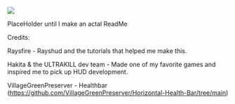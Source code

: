 <!-- TITLE -->

<a href="https://gamebanana.com/mods/497621"><img src="https://gamebanana.com/mods/embeddables/497621?type=large"/></a>

<p>PlaceHolder until I make an actal ReadMe</p>

<p> Credits:

Raysfire - Rayshud and the tutorials that helped me make this.

Hakita & the ULTRAKILL dev team - Made one of my favorite games and inspired me to pick up HUD development.

VillageGreenPreserver - Healthbar (https://github.com/VillageGreenPreserver/Horizontal-Health-Bar/tree/main)

</p>
